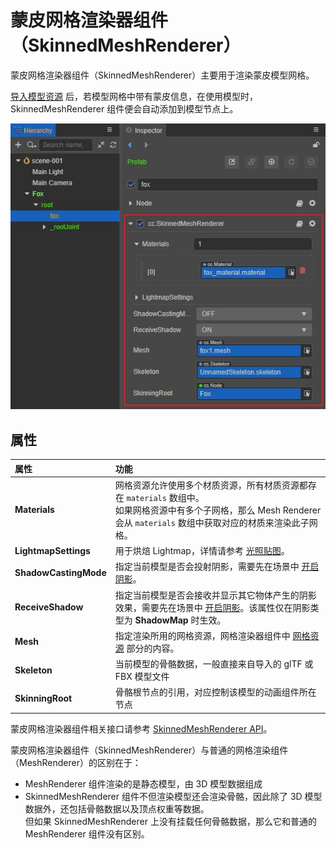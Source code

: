 # 蒙皮网格渲染器组件（SkinnedMeshRenderer）

蒙皮网格渲染器组件（SkinnedMeshRenderer）主要用于渲染蒙皮模型网格。

[导入模型资源](../../asset/model/mesh.md) 后，若模型网格中带有蒙皮信息，在使用模型时，SkinnedMeshRenderer 组件便会自动添加到模型节点上。

![SkinnedMeshRenderer](./img/skinned-mesh-renderer.png)

## 属性

| 属性 | 功能 |
| :--- | :--- |
| **Materials** | 网格资源允许使用多个材质资源，所有材质资源都存在 `materials` 数组中。<br>如果网格资源中有多个子网格，那么 Mesh Renderer 会从 `materials` 数组中获取对应的材质来渲染此子网格。 |
| **LightmapSettings** | 用于烘焙 Lightmap，详情请参考 [光照贴图](../../concepts/scene/light/lightmap.md)。 |
| **ShadowCastingMode** | 指定当前模型是否会投射阴影，需要先在场景中 [开启阴影](../../concepts/scene/light/shadow.md#%E5%BC%80%E5%90%AF%E9%98%B4%E5%BD%B1)。 |
| **ReceiveShadow** | 指定当前模型是否会接收并显示其它物体产生的阴影效果，需要先在场景中 [开启阴影](../../concepts/scene/light/shadow.md#%E5%BC%80%E5%90%AF%E9%98%B4%E5%BD%B1)。该属性仅在阴影类型为 **ShadowMap** 时生效。 |
| **Mesh** | 指定渲染所用的网格资源，网格渲染器组件中 [网格资源](../../engine/renderable/model-component.md#%E7%BD%91%E6%A0%BC%E8%B5%84%E6%BA%90) 部分的内容。 |
| **Skeleton** | 当前模型的骨骼数据，一般直接来自导入的 glTF 或 FBX 模型文件|
| **SkinningRoot** | 骨骼根节点的引用，对应控制该模型的动画组件所在节点  |

蒙皮网格渲染器组件相关接口请参考 [SkinnedMeshRenderer API](__APIDOC__/zh/classes/model.skinnedmeshrenderer.html)。

蒙皮网格渲染器组件（SkinnedMeshRenderer）与普通的网格渲染组件（MeshRenderer）的区别在于：

- MeshRenderer 组件渲染的是静态模型，由 3D 模型数据组成
- SkinnedMeshRenderer 组件不但渲染模型还会渲染骨骼，因此除了 3D 模型数据外，还包括骨骼数据以及顶点权重等数据。<br>但如果 SkinnedMeshRenderer 上没有挂载任何骨骼数据，那么它和普通的 MeshRenderer 组件没有区别。
